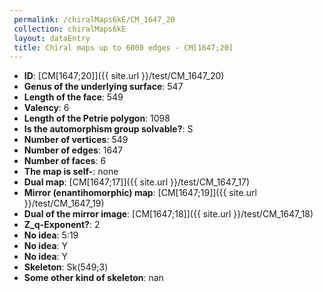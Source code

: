 ```yaml
--- 
 permalink: /chiralMaps6kE/CM_1647_20 
 collection: chiralMaps6kE
 layout: dataEntry
 title: Chiral maps up to 6000 edges - CM[1647;20]
---
```


- **ID**: [CM[1647;20]]({{ site.url }}/test/CM_1647_20)
- **Genus of the underlying surface**: 547
- **Length of the face**: 549
- **Valency**: 6
- **Length of the Petrie polygon**: 1098
- **Is the automorphism group solvable?**: S
- **Number of vertices**: 549
- **Number of edges**: 1647
- **Number of faces**: 6
- **The map is self-**: none
- **Dual map**: [CM[1647;17]]({{ site.url }}/test/CM_1647_17)
- **Mirror (enantihomorphic) map**: [CM[1647;19]]({{ site.url }}/test/CM_1647_19)
- **Dual of the mirror image**: [CM[1647;18]]({{ site.url }}/test/CM_1647_18)
- **Z_q-Exponent?**: 2
- **No idea**:  5:19
- **No idea**: Y
- **No idea**: Y
- **Skeleton**: Sk(549;3)
- **Some other kind of skeleton**: nan
